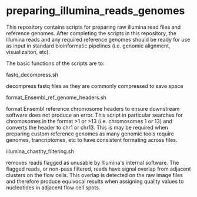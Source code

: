 # preparing_illumina_reads_genomes

This repository contains scripts for preparing raw illumina read files and reference genomes. After completing the scripts in this repository, the illumina reads and any required reference genomes should be ready for use as input in standard bioinformatic pipelines (i.e. genomic alignment, visualizaiton, etc).

The basic functions of the scripts are to:

fastq_decompress.sh

decompress fastq files as they are commonly compressed to save space


format_Ensembl_ref_genome_headers.sh

format Ensembl reference chromosome headers to ensure downstream software does not produce an error. This script in particular searches for chromosomes in the format >1 or >13 (i.e. chromosomes 1 or 13) and converts the header to chr1 or chr13. This is may be required when preparing custom reference genomes as many genomic tools require genomes, trancriptomes, etc to have consistent formating across files.


illumina_chastity_filtering.sh

removes reads flagged as unusable by Illumina's internal software. The flagged reads, or non-pass filtered, reads have signal overlap from adjacent clusters on the flow cells. This overlap is detected on the raw image files and therefore produce equivocal results when assigning quality values to nucleotides in adjacent flow cell spots.
